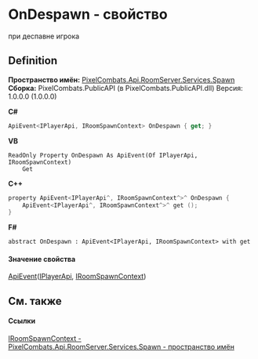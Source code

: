 # OnDespawn - свойство


при деспавне игрока



## Definition
**Пространство имён:** <a href="0971793b-47eb-58b2-d7a8-6c570042d7d9">PixelCombats.Api.RoomServer.Services.Spawn</a>  
**Сборка:** PixelCombats.PublicAPI (в PixelCombats.PublicAPI.dll) Версия: 1.0.0.0 (1.0.0.0)

**C#**
``` C#
ApiEvent<IPlayerApi, IRoomSpawnContext> OnDespawn { get; }
```
**VB**
``` VB
ReadOnly Property OnDespawn As ApiEvent(Of IPlayerApi, IRoomSpawnContext)
	Get
```
**C++**
``` C++
property ApiEvent<IPlayerApi^, IRoomSpawnContext^>^ OnDespawn {
	ApiEvent<IPlayerApi^, IRoomSpawnContext^>^ get ();
}
```
**F#**
``` F#
abstract OnDespawn : ApiEvent<IPlayerApi, IRoomSpawnContext> with get
```



#### Значение свойства
<a href="2c6ab617-976d-ae51-82f2-7621fc7e18d9">ApiEvent</a>(<a href="daff9440-f4d4-79a2-3653-919bb66eae04">IPlayerApi</a>, <a href="b77f5ea9-5618-95b8-325d-b46eea97d41c">IRoomSpawnContext</a>)

## См. также


#### Ссылки
<a href="b77f5ea9-5618-95b8-325d-b46eea97d41c">IRoomSpawnContext - </a>  
<a href="0971793b-47eb-58b2-d7a8-6c570042d7d9">PixelCombats.Api.RoomServer.Services.Spawn - пространство имён</a>  
